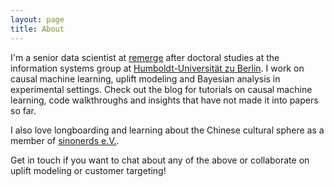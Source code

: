 ```yaml
---
layout: page
title: About
---
```


I'm a senior data scientist at [remerge](https://remerge.io) after doctoral studies at the information systems group at [Humboldt-Universität zu Berlin](https://www.wiwi.hu-berlin.de/de/professuren/bwl/wi/). I work on causal machine learning, uplift modeling and Bayesian analysis in experimental settings. Check out the blog for tutorials on causal machine learning, code walkthroughs and insights that have not made it into papers so far.

I also love longboarding and learning about the Chinese cultural sphere as a member of [sinonerds e.V.](https://sinonerds.com).

Get in touch if you want to chat about any of the above or collaborate on uplift modeling or customer targeting!